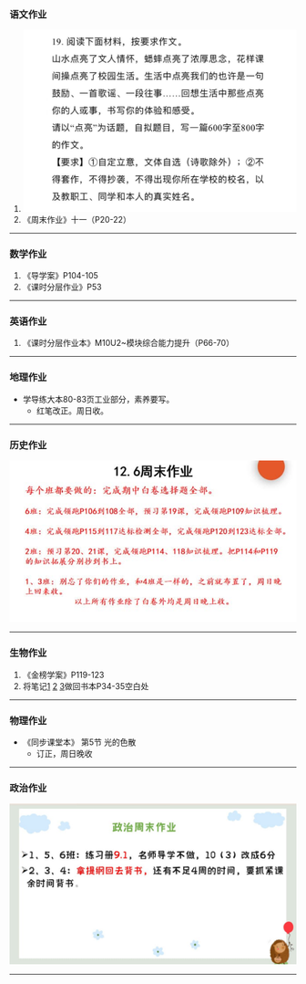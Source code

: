 ### 语文作业 ###
1. ![hw](../hw/_images/14c.jpg)
2. 《周末作业》十一（P20-22）
-----
### 数学作业 ###
1. 《导学案》P104-105
2. 《课时分层作业》P53
-----
### 英语作业 ###
1. 《课时分层作业本》M10U2~模块综合能力提升（P66-70）
-----
### 地理作业 ###
* 学导练大本80-83页工业部分，素养要写。
    * 红笔改正。周日收。
-----
### 历史作业 ###
![hw](../hw/_images/14h.jpg)

-----
### 生物作业 ###
1. 《金榜学案》P119-123
2. 将笔记[1](../hw/_images/14b1.jpg ':target=_self')
[2](../hw/_images/14b2.jpg ':target=_self')
[3](../hw/_images/14b3.jpg ':target=_self')做回书本P34-35空白处
-----
### 物理作业 ###
* 《同步课堂本》 第5节 光的色散
    * 订正，周日晚收
-----
### 政治作业 ###
![hw](../hw/_images/14p.jpg)

-----
